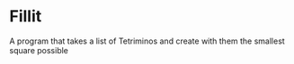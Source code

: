 # Fillit
A program that takes a list of Tetriminos and create with them the smallest square possible
